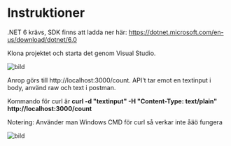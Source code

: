 # Instruktioner
.NET 6 krävs, SDK finns att ladda ner här: https://dotnet.microsoft.com/en-us/download/dotnet/6.0

Klona projektet och starta det genom Visual Studio. 

![bild](https://user-images.githubusercontent.com/71646841/167247744-5231ab28-c2ba-4219-8da4-c2a5125322f2.png)

Anrop görs till http://localhost:3000/count. API't tar emot en textinput i body, använd raw och text i postman.

Kommando för curl är **curl -d "textinput" -H "Content-Type: text/plain" http://localhost:3000/count**

Notering: Använder man Windows CMD för curl så verkar inte åäö fungera

![bild](https://user-images.githubusercontent.com/71646841/167247356-05649977-2aa7-4f63-890e-d253b7686f79.png)


